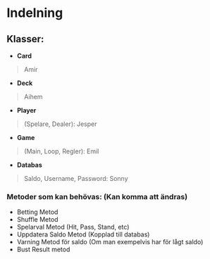 # Indelning

## Klasser: 
- **Card** 
> Amir 
- **Deck** 
> Aihem 
- **Player** 
> (Spelare, Dealer): Jesper 
- **Game**
> (Main, Loop, Regler): Emil 
 
- **Databas** 
> Saldo, Username, Password: Sonny 
 
### Metoder som kan behövas: (Kan komma att ändras) 
- Betting Metod 
- Shuffle Metod 
- Spelarval Metod (Hit, Pass, Stand, etc) 
- Uppdatera Saldo Metod (Kopplad till databas) 
- Varning Metod för saldo (Om man exempelvis har för lågt saldo) 
- Bust Result metod

 
 
 
 


